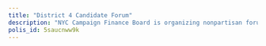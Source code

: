 ```yaml
---
title: "District 4 Candidate Forum"
description: "NYC Campaign Finance Board is organizing nonpartisan forums in which candidates can address the issues that matter to community members. This survey is designed to inform candidates of NYC Council District 4 of the issues that matter to District 4 community members."
polis_id: 5saucnww9k
---
```


